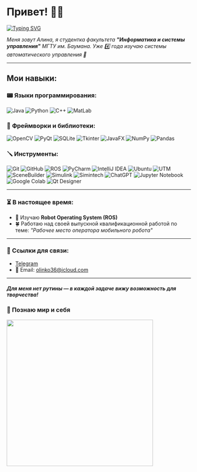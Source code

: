 # Привет! 👩‍💻

[![Typing SVG](https://readme-typing-svg.herokuapp.com?color=73C341&lines=Computer%20science%20student)](https://git.io/typing-svg)

_Меня зовут Алина, я студентка факультета **"Информатика и системы управления"** МГТУ им. Баумана. Уже 4️⃣ года изучаю системы автоматического управления 💚_ 

---
## Мои навыки:

### 📟 **Языки программирования:**  
![Java](https://img.shields.io/badge/Java-ED8B00?style=for-the-badge&logo=java&logoColor=white) ![Python](https://img.shields.io/badge/Python-3776AB?style=for-the-badge&logo=python&logoColor=white) ![C++](https://img.shields.io/badge/C++-00599C?style=for-the-badge&logo=c%2B%2B&logoColor=white) ![MatLab](https://img.shields.io/badge/MatLab-0076A8?style=for-the-badge&logo=mathworks&logoColor=white) 

### 📗 **Фреймворки и библиотеки:**  
![OpenCV](https://img.shields.io/badge/OpenCV-%23FF6F00.svg?style=for-the-badge&logo=opencv&logoColor=white) ![PyQt](https://img.shields.io/badge/PyQt-41CD52?style=for-the-badge&logo=qt&logoColor=white) ![SQLite](https://img.shields.io/badge/SQLite-003B57?style=for-the-badge&logo=sqlite&logoColor=white) ![Tkinter](https://img.shields.io/badge/Tkinter-%230A4D94.svg?style=for-the-badge&logo=python&logoColor=white) ![JavaFX](https://img.shields.io/badge/JavaFX-FF8C00?style=for-the-badge&logo=java&logoColor=white) ![NumPy](https://img.shields.io/badge/NumPy-013243?style=for-the-badge&logo=numpy&logoColor=white) ![Pandas](https://img.shields.io/badge/Pandas-150458?style=for-the-badge&logo=pandas&logoColor=white)

### 🪛 **Инструменты:**  
![Git](https://img.shields.io/badge/Git-F05032?style=for-the-badge&logo=git&logoColor=white) ![GitHub](https://img.shields.io/badge/GitHub-181717?style=for-the-badge&logo=github&logoColor=white) ![ROS](https://img.shields.io/badge/ROS-22314E?style=for-the-badge&logo=ros&logoColor=white) ![PyCharm](https://img.shields.io/badge/PyCharm-000000?style=for-the-badge&logo=pycharm&logoColor=white) ![IntelliJ IDEA](https://img.shields.io/badge/IntelliJ_IDEA-000000?style=for-the-badge&logo=intellij-idea&logoColor=white) ![Ubuntu](https://img.shields.io/badge/Ubuntu-6F52B5?style=for-the-badge&logo=ubuntu&logoColor=white) ![UTM](https://img.shields.io/badge/UTM-003B57?style=for-the-badge&logo=linux&logoColor=white) ![SceneBuilder](https://img.shields.io/badge/SceneBuilder-%23FF6F00.svg?style=for-the-badge&logo=java&logoColor=white) ![Simulink](https://img.shields.io/badge/Simulink-%23E23237.svg?style=for-the-badge&logo=mathworks&logoColor=white) ![Simintech](https://img.shields.io/badge/Simintech-000000?style=for-the-badge&logo=linux&logoColor=white) ![ChatGPT](https://img.shields.io/badge/ChatGPT-00A67E?style=for-the-badge&logo=openai&logoColor=white) ![Jupyter Notebook](https://img.shields.io/badge/Jupyter-F37626?style=for-the-badge&logo=jupyter&logoColor=white) ![Google Colab](https://img.shields.io/badge/Google_Colab-F9AB00?style=for-the-badge&logo=googlecolab&logoColor=white) ![Qt Designer](https://img.shields.io/badge/Qt_Designer-41CD52?style=for-the-badge&logo=qt&logoColor=white) 

---

### ⏳ В настоящее время:
- 🌱 Изучаю **Robot Operating System (ROS)**
- 🍀 Работаю над своей выпускной квалификационной работой по теме: *"Рабочее место оператора мобильного робота"*

---

### 💬 Ссылки для связи:
- [Telegram](https://t.me/olinko_36)
- 📧 Email: olinko36@icloud.com

---

#### _Для меня нет рутины — в каждой задаче вижу возможность для творчества!_
### 🔋 Познаю мир и себя 


<img src="https://media1.giphy.com/media/v1.Y2lkPTc5MGI3NjExMXRuOTBzZ250dXNoN2hsazRkazl1b3Y5M2N1ZTk3cDhuZnEyNmlmOCZlcD12MV9pbnRlcm5hbF9naWZfYnlfaWQmY3Q9Zw/gDPxwdP6SKFnsWDJ2u/giphy.gif" width="400"/>

